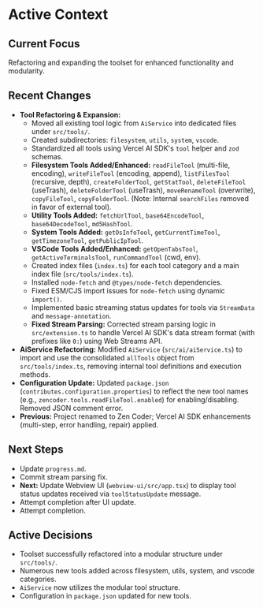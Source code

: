# Active Context

## Current Focus
Refactoring and expanding the toolset for enhanced functionality and modularity.

## Recent Changes
- **Tool Refactoring & Expansion:**
    - Moved all existing tool logic from `AiService` into dedicated files under `src/tools/`.
    - Created subdirectories: `filesystem`, `utils`, `system`, `vscode`.
    - Standardized all tools using Vercel AI SDK's `tool` helper and `zod` schemas.
    - **Filesystem Tools Added/Enhanced:** `readFileTool` (multi-file, encoding), `writeFileTool` (encoding, append), `listFilesTool` (recursive, depth), `createFolderTool`, `getStatTool`, `deleteFileTool` (useTrash), `deleteFolderTool` (useTrash), `moveRenameTool` (overwrite), `copyFileTool`, `copyFolderTool`. (Note: Internal `searchFiles` removed in favor of external tool).
    - **Utility Tools Added:** `fetchUrlTool`, `base64EncodeTool`, `base64DecodeTool`, `md5HashTool`.
    - **System Tools Added:** `getOsInfoTool`, `getCurrentTimeTool`, `getTimezoneTool`, `getPublicIpTool`.
    - **VSCode Tools Added/Enhanced:** `getOpenTabsTool`, `getActiveTerminalsTool`, `runCommandTool` (cwd, env).
    - Created index files (`index.ts`) for each tool category and a main index file (`src/tools/index.ts`).
    - Installed `node-fetch` and `@types/node-fetch` dependencies.
    - Fixed ESM/CJS import issues for `node-fetch` using dynamic `import()`.
    - Implemented basic streaming status updates for tools via `StreamData` and `message-annotation`.
    - **Fixed Stream Parsing:** Corrected stream parsing logic in `src/extension.ts` to handle Vercel AI SDK's data stream format (with prefixes like `0:`) using Web Streams API.
- **AiService Refactoring:** Modified `AiService` (`src/ai/aiService.ts`) to import and use the consolidated `allTools` object from `src/tools/index.ts`, removing internal tool definitions and execution methods.
- **Configuration Update:** Updated `package.json` (`contributes.configuration.properties`) to reflect the new tool names (e.g., `zencoder.tools.readFileTool.enabled`) for enabling/disabling. Removed JSON comment error.
- **Previous:** Project renamed to Zen Coder; Vercel AI SDK enhancements (multi-step, error handling, repair) applied.

## Next Steps
- Update `progress.md`.
- Commit stream parsing fix.
- **Next:** Update Webview UI (`webview-ui/src/app.tsx`) to display tool status updates received via `toolStatusUpdate` message.
- Attempt completion after UI update.
- Attempt completion.

## Active Decisions
- Toolset successfully refactored into a modular structure under `src/tools/`.
- Numerous new tools added across filesystem, utils, system, and vscode categories.
- `AiService` now utilizes the modular tool structure.
- Configuration in `package.json` updated for new tools.